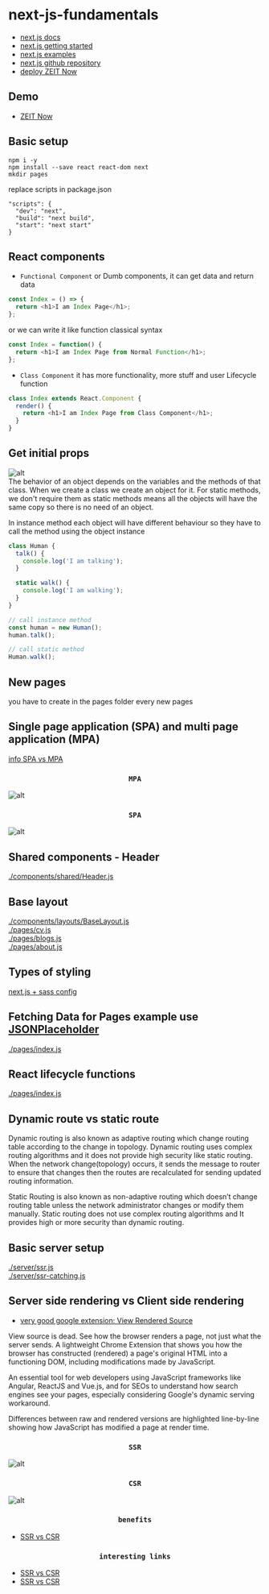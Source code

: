 # next-js-fundamentals

- [next.js docs](https://nextjs.org/docs)
- [next.js getting started](https://nextjs.org/learn/basics/getting-started)
- [next.js examples](https://github.com/zeit/next.js/tree/canary/examples)
- [next.js github repository](https://github.com/zeit/next.js)
- [deploy ZEIT Now](https://zeit.co/docs/v2/introduction)

## Demo

- [ZEIT Now](https://next-js-fundamental.now.sh)

## Basic setup

```
npm i -y
npm install --save react react-dom next
mkdir pages
```

replace scripts in package.json<br>

```
"scripts": {
  "dev": "next",
  "build": "next build",
  "start": "next start"
}
```

## React components

- `Functional Component` or Dumb components, it can get data and return data

```js
const Index = () => {
  return <h1>I am Index Page</h1>;
};
```

or we can write it like function classical syntax

```js
const Index = function() {
  return <h1>I am Index Page from Normal Function</h1>;
};
```

- `Class Component` it has more functionality, more stuff and user Lifecycle function

```js
class Index extends React.Component {
  render() {
    return <h1>I am Index Page from Class Component</h1>;
  }
}
```

## Get initial props</br>

![alt](images/5.jpg)</br>
The behavior of an object depends on the variables and the methods of that class. When we create a class we create an object for it. For static methods, we don't require them as static methods means all the objects will have the same copy so there is no need of an object.</br>

In instance method each object will have different behaviour so they have to call the method using the object instance<br>

```js
class Human {
  talk() {
    console.log('I am talking');
  }

  static walk() {
    console.log('I am walking');
  }
}

// call instance method
const human = new Human();
human.talk();

// call static method
Human.walk();
```

## New pages

you have to create in the pages folder every new pages

## Single page application (SPA) and multi page application (MPA)

[info SPA vs MPA](https://medium.com/@NeotericEU/single-page-application-vs-multiple-page-application-2591588efe58)</br>

### <center>`MPA`</center>

![alt](images/1.jpg)</br>

### <center>`SPA`</center>

![alt](images/2.jpg)</br>

## Shared components - Header

[./components/shared/Header.js](./components/shared/Header.js)<br>

## Base layout

[./components/layouts/BaseLayout.js](./components/layouts/BaseLayout.js)<br>
[./pages/cv.js](./pages/cv.js)<br>
[./pages/blogs.js](./pages/blogs.js)<br>
[./pages/about.js](./pages/about.js)<br>

## Types of styling

[next.js + sass config](https://github.com/zeit/next-plugins/tree/master/packages/next-sass)<br>

## Fetching Data for Pages example use [JSONPlaceholder](https://jsonplaceholder.typicode.com)

[./pages/index.js](./pages/index.js)<br>

## React lifecycle functions

[./pages/index.js](./pages/index.js)<br>

## Dynamic route vs static route

Dynamic routing is also known as adaptive routing which change routing table according to the change in topology. Dynamic routing uses complex routing algorithms and it does not provide high security like static routing. When the network change(topology) occurs, it sends the message to router to ensure that changes then the routes are recalculated for sending updated routing information.<br>

Static Routing is also known as non-adaptive routing which doesn’t change routing table unless the network administrator changes or modify them manually. Static routing does not use complex routing algorithms and It provides high or more security than dynamic routing.<br>

## Basic server setup

[./server/ssr.js](./server/ssr.js)<br>
[./server/ssr-catching.js](./server/catching.js)<br>

## Server side rendering vs Client side rendering</br>

- [very good google extension: View Rendered Source](https://chrome.google.com/webstore/detail/view-rendered-source/ejgngohbdedoabanmclafpkoogegdpob)<br>

View source is dead. See how the browser renders a page, not just what the server sends.
A lightweight Chrome Extension that shows you how the browser has constructed (rendered) a page's original HTML into a functioning DOM, including modifications made by JavaScript.<br>

An essential tool for web developers using JavaScript frameworks like Angular, ReactJS and Vue.js, and for SEOs to understand how search engines see your pages, especially considering Google's dynamic serving workaround.<br>

Differences between raw and rendered versions are highlighted line-by-line showing how JavaScript has modified a page at render time.<br>

### <center>`SSR`</center>

![alt](images/3.jpg)<br>

### <center>`CSR`</center>

![alt](images/4.jpg)<br>

### <center>`benefits`</center>

- [SSR vs CSR](https://nextjs.org/features/server-side-rendering#benefits)<br>

### <center>`interesting links`</center>

- [SSR vs CSR](https://blog.logrocket.com/next-js-vs-create-react-app)<br>
- [SSR vs CSR](https://codeburst.io/next-js-ssr-vs-create-react-app-csr-7452f71599f6)<br>
